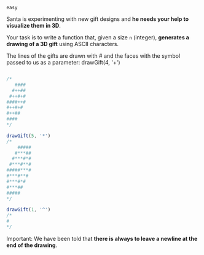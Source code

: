 `easy`

Santa is experimenting with new gift designs and **he needs your help to visualize them in 3D**.

Your task is to write a function that, given a size `n` (integer), **generates a drawing of a 3D gift** using ASCII characters.

The lines of the gifts are drawn with # and the faces with the symbol passed to us as a parameter:
drawGift(4, '+')

```Javascript

/*
   ####
  #++##
 #++#+#
####++#
#++#+#
#++##
####
*/

drawGift(5, '*')
/*
    #####
   #***##
  #***#*#
 #***#**#
#####***#
#***#**#
#***#*#
#***##
#####
*/

drawGift(1, '^')
/*
#
*/
```

Important: We have been told that **there is always to leave a newline at the end of the drawing**.